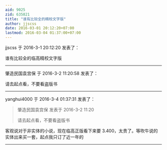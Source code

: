 ```yaml
---
aid: 9025
zid: 635821
title: "谁有比较全的精校文字版"
author: jjscss
date: 2016-03-01 20:12:20+07:00
lastmod: 2016-03-04 01:37:00+07:00
---
```


jjscss 于 2016-3-1 20:12:20 发表了：

谁有比较全的临高精校文字版

---

肇造民国袁宫保 于 2016-3-2 11:20:58 发表了：

请去起点看，不要看盗版书

---

yanghui4000 于 2016-3-4 01:37:31 发表了：

> 肇造民国袁宫保 发表于 2016-3-2 11:20
>
> 请去起点看，不要看盗版书

客观说对于非实体的小说，现在临高正版看下来要 3.400，太贵了。等吹牛说的实体出来买一套，起点我只订了近一年的

---

